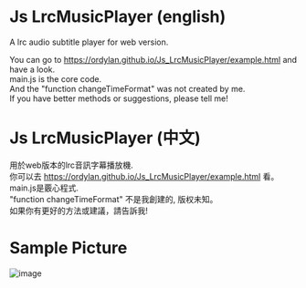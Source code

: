 # Js LrcMusicPlayer (english)
A lrc audio subtitle player for web version.

You can go to https://ordylan.github.io/Js_LrcMusicPlayer/example.html and have a look.<br>
main.js is the core code.<br>
And the "function changeTimeFormat" was not created by me.<br>
If you have better methods or suggestions, please tell me!<br>

# Js LrcMusicPlayer (中文) 

用於web版本的lrc音訊字幕播放機.<br>
你可以去 https://ordylan.github.io/Js_LrcMusicPlayer/example.html 看。<br>
main.js是覈心程式.<br>
"function changeTimeFormat" 不是我創建的, 版权未知。<br>
如果你有更好的方法或建議，請告訴我! <br>

# Sample Picture
![image](https://user-images.githubusercontent.com/56828391/195979641-dbe3283b-e94e-4ac9-a8cc-e6be59d799dd.png)
